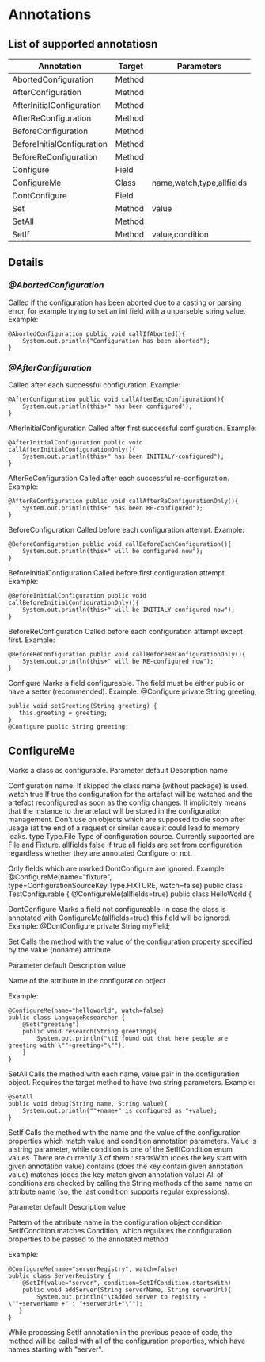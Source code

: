 # Annotations

## List of supported annotatiosn

| Annotation | Target |  Parameters |
| ------------- | ------------- | ----- |
| AbortedConfiguration | Method|  | 
| AfterConfiguration | Method | 
| AfterInitialConfiguration | Method
| AfterReConfiguration | Method
| BeforeConfiguration | Method
| BeforeInitialConfiguration | Method
| BeforeReConfiguration | Method
| Configure | Field
| ConfigureMe | Class| name,watch,type,allfields
| DontConfigure | Field
| Set | Method| value| 
| SetAll| Method
| SetIf| Method| value,condition

## Details
### *@AbortedConfiguration*
Called if the configuration has been aborted due to a casting or parsing error, for example trying to set an int field with a unparseble string value.
Example:
```
@AbortedConfiguration public void callIfAborted(){
    System.out.println("Configuration has been aborted");
}
```

### *@AfterConfiguration*
Called after each successful configuration.
Example:
```
@AfterConfiguration public void callAfterEachConfiguration(){
    System.out.println(this+" has been configured");
}
```


AfterInitialConfiguration
Called after first successful configuration.
Example:
```
@AfterInitialConfiguration public void callAfterInitialConfigurationOnly(){
    System.out.println(this+" has been INITIALY-configured");
}
```


AfterReConfiguration
Called after each successful re-configuration.
Example:
```
@AfterReConfiguration public void callAfterReConfigurationOnly(){
    System.out.println(this+" has been RE-configured");
}
```


BeforeConfiguration
Called before each configuration attempt.
Example:
```
@BeforeConfiguration public void callBeforeEachConfiguration(){
    System.out.println(this+" will be configured now");
}
```


BeforeInitialConfiguration
Called before first configuration attempt.
Example:
```
@BeforeInitialConfiguration public void callBeforeInitialConfigurationOnly(){
    System.out.println(this+" will be INITIALY configured now");
}
```

BeforeReConfiguration
Called before each configuration attempt except first.
Example:
```
@BeforeReConfiguration public void callBeforeReConfigurationOnly(){
    System.out.println(this+" will be RE-configured now");
}
```

Configure
Marks a field configureable. The field must be either public or have a setter (recommended).
Example:
@Configure private String greeting;
 ```
public void setGreeting(String greeting) {
    this.greeting = greeting;
}
@Configure public String greeting;
```

## ConfigureMe
Marks a class as configurable.
Parameter
default
Description
name
 
Configuration name. If skipped the class name (without package) is used.
watch
true
If true the configuration for the artefact will be watched and the artefact reconfigured as soon as the config changes. It implicitely means that the instance to the artefact will be stored in the configuration management. Don't use on objects which are supposed to die soon after usage (at the end of a request or similar cause it could lead to memory leaks.
type
Type.File
Type of configuration source. Currently supported are File and Fixture.
allfields
false
If true all fields are set from configuration regardless whether they are annotated Configure or not.
 
 
Only fields which are marked DontConfigure are ignored.
Example:
@ConfigureMe(name="fixture", type=ConfigurationSourceKey.Type.FIXTURE, watch=false)
public class TestConfigurable {
@ConfigureMe(allfields=true)
public class HelloWorld {


DontConfigure
Marks a field not configureable. In case the class is annotated with ConfigureMe(allfields=true) this field will be ignored.
Example:
@DontConfigure private String myField;


Set
Calls the method with the value of the configuration property specified by the value (noname) attribute. 

Parameter
default
Description
value
 
Name of the attribute in the configuration object

Example:
```
@ConfigureMe(name="helloworld", watch=false)
public class LanguageResearcher {
    @Set("greeting")
    public void research(String greeting){
        System.out.println("\tI found out that here people are greeting with \""+greeting+"\"");
    }
}
```


SetAll
Calls the method with each name, value pair in the configuration object. Requires the target method to have two string parameters.
Example:
```
@SetAll
public void debug(String name, String value){
    System.out.println(""+name+" is configured as "+value);
}
```


SetIf
Calls the method with the name and the value of the configuration properties which match value and condition annotation parameters. Value is a string parameter, while condition is one of the SetIfCondition enum values. There are currently 3 of them :
startsWith (does the key start with given annotation value)
contains (does the key contain given annotation value)
matches (does the key match given annotation value)
All of conditions are checked by calling the String methods of the same name on attribute name (so, the last condition supports regular expressions). 

Parameter
default
Description
value
 
Pattern of the attribute name in the configuration object
condition
SetIfCondition.matches
Condition, which regulates the configuration properties to be passed to the annotated method

Example:
```
@ConfigureMe(name="serverRegistry", watch=false)
public class ServerRegistry {
    @SetIf(value="server", condition=SetIfCondition.startsWith)
    public void addServer(String serverName, String serverUrl){
        System.out.println("\tAdded server to registry - \""+serverName +" : "+serverUrl+"\"");
   }
}
```
While processing SetIf annotation in the previous peace of code, the method will be called with all of the configuration properties, which have names starting with "server". 
